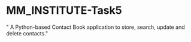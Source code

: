 # MM_INSTITUTE-Task5
" A Python-based Contact Book application to store, search, update and delete contacts."
